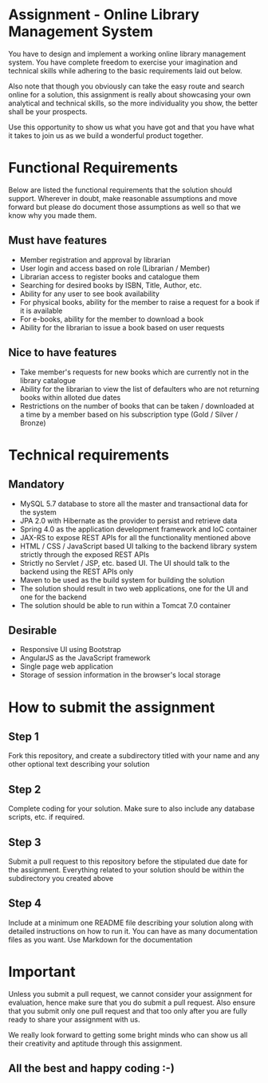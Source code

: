 # Assignment - Online Library Management System

You have to design and implement a working online library management system. You have complete freedom to exercise your imagination and technical skills while adhering to the basic requirements laid out below.

Also note that though you obviously can take the easy route and search online for a solution, this assignment is really about showcasing your own analytical and technical skills, so the more individuality you show, the better shall be your prospects.

Use this opportunity to show us what you have got and that you have what it takes to join us as we build a wonderful product together.

# Functional Requirements
Below are listed the functional requirements that the solution should support. Wherever in doubt, make reasonable assumptions and move forward but please do document those assumptions as well so that we know why you made them.

## Must have features
- Member registration and approval by librarian
- User login and access based on role (Librarian / Member)
- Librarian access to register books and catalogue them
- Searching for desired books by ISBN, Title, Author, etc.
- Ability for any user to see book availability
- For physical books, ability for the member to raise a request for a book if it is available
- For e-books, ability for the member to download a book
- Ability for the librarian to issue a book based on user requests

## Nice to have features
- Take member's requests for new books which are currently not in the library catalogue
- Ability for the librarian to view the list of defaulters who are not returning books within alloted due dates
- Restrictions on the number of books that can be taken / downloaded at a time by a member based on his subscription type (Gold / Silver / Bronze)

# Technical requirements
## Mandatory
- MySQL 5.7 database to store all the master and transactional data for the system
- JPA 2.0 with Hibernate as the provider to persist and retrieve data
- Spring 4.0 as the application development framework and IoC container
- JAX-RS to expose REST APIs for all the functionality mentioned above
- HTML / CSS / JavaScript based UI talking to the backend library system strictly through the exposed REST APIs
- Strictly no Servlet / JSP, etc. based UI. The UI should talk to the backend using the REST APIs only
- Maven to be used as the build system for building the solution
- The solution should result in two web applications, one for the UI and one for the backend
- The solution should be able to run within a Tomcat 7.0 container

## Desirable
- Responsive UI using Bootstrap
- AngularJS as the JavaScript framework
- Single page web application
- Storage of session information in the browser's local storage
 
# How to submit the assignment
## Step 1
Fork this repository, and create a subdirectory titled with your name and any other optional text describing your solution
## Step 2
Complete coding for your solution. Make sure to also include any database scripts, etc. if required.
## Step 3
Submit a pull request to this repository before the stipulated due date for the assignment. Everything related to your solution should be within the subdirectory you created above
## Step 4
Include at a minimum one README file describing your solution along with detailed instructions on how to run it. You can have as many documentation files as you want. Use Markdown for the documentation

# Important
Unless you submit a pull request, we cannot consider your assignment for evaluation, hence make sure that you do submit a pull request. Also ensure that you submit only one pull request and that too only after you are fully ready to share your assignment with us.

We really look forward to getting some bright minds who can show us all their creativity and aptitude through this assignment.

## All the best and happy coding :-)


